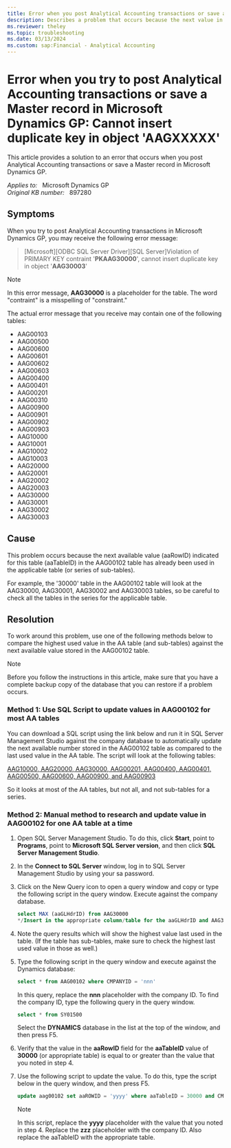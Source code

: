 ```yaml
---
title: Error when you post Analytical Accounting transactions or save a Master record in Microsoft Dynamics GP 
description: Describes a problem that occurs because the next value in the AAG00102 table has already been used in the applicable table that is causing the duplicate record.
ms.reviewer: theley
ms.topic: troubleshooting
ms.date: 03/13/2024
ms.custom: sap:Financial - Analytical Accounting
---
```

# Error when you try to post Analytical Accounting transactions or save a Master record in Microsoft Dynamics GP: Cannot insert duplicate key in object 'AAGXXXXX'

This article provides a solution to an error that occurs when you post Analytical Accounting transactions or save a Master record in Microsoft Dynamics GP.

_Applies to:_ &nbsp; Microsoft Dynamics GP  
_Original KB number:_ &nbsp; 897280

## Symptoms

When you try to post Analytical Accounting transactions in Microsoft Dynamics GP, you may receive the following error message:

> [Microsoft][ODBC SQL Server Driver][SQL Server]Violation of PRIMARY KEY contraint '**PKAAG30000**', cannot insert duplicate key in object '**AAG30003**'

> [!NOTE]
> In this error message, **AAG30000** is a placeholder for the table. The word "contraint" is a misspelling of "constraint."

The actual error message that you receive may contain one of the following tables:

- AAG00103
- AAG00500
- AAG00600
- AAG00601
- AAG00602
- AAG00603
- AAG00400
- AAG00401
- AAG00201
- AAG00310
- AAG00900
- AAG00901
- AAG00902
- AAG00903
- AAG10000
- AAG10001
- AAG10002
- AAG10003
- AAG20000
- AAG20001
- AAG20002
- AAG20003
- AAG30000
- AAG30001
- AAG30002
- AAG30003

## Cause

This problem occurs because the next available value (aaRowID) indicated for this table (aaTableID) in the AAG00102 table has already been used in the applicable table (or series of sub-tables).

For example, the '30000' table in the AAG00102 table will look at the AAG30000, AAG30001, AAG30002 and AAG30003 tables, so be careful to check all the tables in the series for the applicable table.

## Resolution

To work around this problem, use one of the following methods below to compare the highest used value in the AA table (and sub-tables) against the next available value stored in the AAG00102 table.

> [!NOTE]
> Before you follow the instructions in this article, make sure that you have a complete backup copy of the database that you can restore if a problem occurs.

### Method 1: Use SQL Script to update values in AAG00102 for most AA tables

You can download a SQL script using the link below and run it in SQL Server Management Studio against the company database to automatically update the next available number stored in the AAG00102 table as compared to the last used value in the AA table. The script will look at the following tables:

[AAG10000, AAG20000, AAG30000, AAG00201, AAG00400, AAG00401, AAG00500, AAG00600, AAG00900, and AAG00903](https://mbs2.microsoft.com/fileexchange/?fileID=5b13dba3-4766-4c5d-8f6f-90962605302c)

So it looks at most of the AA tables, but not all, and not sub-tables for a series.

### Method 2: Manual method to research and update value in AAG00102 for one AA table at a time

1. Open SQL Server Management Studio. To do this, click **Start**, point to **Programs**, point to **Microsoft SQL Server version**, and then click **SQL Server Management Studio**.

2. In the **Connect to SQL Server** window, log in to SQL Server Management Studio by using your sa password.

3. Click on the New Query icon to open a query window and copy or type the following script in the query window. Execute against the company database.

    ```sql
    select MAX (aaGLHdrID) from AAG30000
    */Insert in the appropriate column/table for the aaGLHdrID and AAG30000 placeholders in the script.
    ```

4. Note the query results which will show the highest value last used in the table. (If the table has sub-tables, make sure to check the highest last used value in those as well.)

5. Type the following script in the query window and execute against the Dynamics database:

    ```sql
    select * from AAG00102 where CMPANYID = 'nnn'
    ```

    In this query, replace the **nnn** placeholder with the company ID. To find the company ID, type the following query in the query window.

    ```sql
    select * from SY01500
    ```

    Select the **DYNAMICS** database in the list at the top of the window, and then press F5.

6. Verify that the value in the **aaRowID** field for the **aaTableID** value of **30000** (or appropriate table) is equal to or greater than the value that you noted in step 4.

7. Use the following script to update the value. To do this, type the script below in the query window, and then press F5.

    ```sql
    update aag00102 set aaROWID = 'yyyy' where aaTableID = 30000 and CMPANYID = 'zzz'
    ```

    > [!NOTE]
    > In this script, replace the **yyyy** placeholder with the value that you noted in step 4. Replace the **zzz** placeholder with the company ID. Also replace the aaTableID with the appropriate table.

